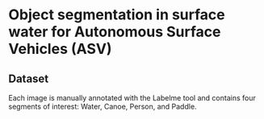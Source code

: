 # Object segmentation in surface water for Autonomous Surface Vehicles (ASV)
## Dataset
Each image is manually annotated with the Labelme tool and contains four segments of interest: Water, Canoe, Person, and Paddle. 
